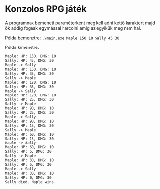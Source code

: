 # Konzolos RPG játék

A programnak bemeneti paraméterként meg kell adni kettő karaktert majd ők addig fognak egymással harcolni amig az egyikük meg nem hal.

Példa bemenetre: `.\main.exe Maple 150 10 Sally 45 30`

Példa kimenetre:

```
Maple: HP: 150, DMG: 10
Sally: HP: 45, DMG: 30
Maple -> Sally
Maple: HP: 150, DMG: 10
Sally: HP: 35, DMG: 30
Sally -> Maple
Maple: HP: 120, DMG: 10
Sally: HP: 35, DMG: 30
Maple -> Sally
Maple: HP: 120, DMG: 10
Sally: HP: 25, DMG: 30
Sally -> Maple
Maple: HP: 90, DMG: 10
Sally: HP: 25, DMG: 30
Maple -> Sally
Maple: HP: 90, DMG: 10
Sally: HP: 15, DMG: 30
Sally -> Maple
Maple: HP: 60, DMG: 10
Sally: HP: 15, DMG: 30
Maple -> Sally
Maple: HP: 60, DMG: 10
Sally: HP: 5, DMG: 30
Sally -> Maple
Maple: HP: 30, DMG: 10
Sally: HP: 5, DMG: 30
Maple -> Sally
Maple: HP: 30, DMG: 10
Sally: HP: 0, DMG: 30
Sally died. Maple wins.
```
